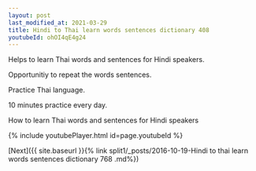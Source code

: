 ```yaml
---
layout: post
last_modified_at: 2021-03-29
title: Hindi to Thai learn words sentences dictionary 408 
youtubeId: ohOI4qE4g24
---
```

 
 
Helps to learn Thai words and sentences for Hindi speakers.

Opportunitiy to repeat the words sentences. 

Practice Thai language. 
 
10 minutes practice every day. 
 
How to learn Thai words and sentences for Hindi speakers 
 
{% include youtubePlayer.html id=page.youtubeId %}
 
 
[Next]({{ site.baseurl }}{% link  split1/_posts/2016-10-19-Hindi to thai learn words sentences dictionary 768 .md%})
 

